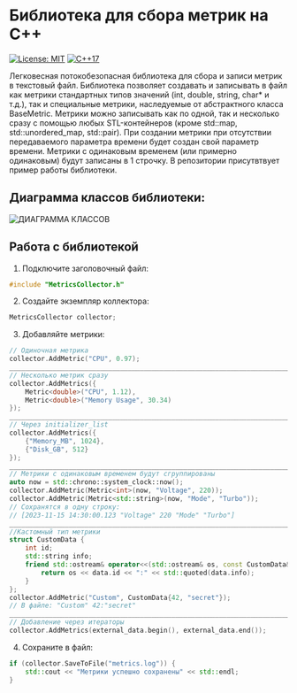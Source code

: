 # Библиотека для сбора метрик на C++

[![License: MIT](https://img.shields.io/badge/License-MIT-yellow.svg)](https://opensource.org/licenses/MIT)
[![C++17](https://img.shields.io/badge/C++-17-blue.svg)](https://en.cppreference.com/w/cpp/17)

Легковесная потокобезопасная библиотека для сбора и записи метрик в текстовый файл. Библиотека позволяет 
создавать и записывать в файл как метрики стандартных типов значений (int, double, string, char* и т.д.), так 
и специальные метрики, наследуемые от абстрактного класса BaseMetric. Метрики можно записывать как по одной, так 
и несколько сразу с помощью любых STL-контейнеров (кроме std::map, std::unordered_map, std::pair). При создании 
метрики при отсутствии передаваемого параметра времени будет создан свой параметр времени. Метрики с одинаковым 
временем (или примерно одинаковым) будут записаны в 1 строчку. В репозитории присутвтвует пример работы библиотеки.

## Диаграмма классов библиотеки:
![ДИАГРАММА КЛАССОВ](https://github.com/user-attachments/assets/f5c8dfb4-7f06-45a0-b4a5-1d2fd33a6ee8)

## Работа с библиотекой

1. Подключите заголовочный файл:
```cpp
#include "MetricsCollector.h"
```
2. Создайте экземпляр коллектора:
```cpp
MetricsCollector collector;
```
3. Добавляйте метрики:
```cpp
// Одиночная метрика
collector.AddMetric("CPU", 0.97);
_________________________________________________________________________________________________________________________________________
// Несколько метрик сразу
collector.AddMetrics({
    Metric<double>("CPU", 1.12),
    Metric<double>("Memory Usage", 30.34)
});
_________________________________________________________________________________________________________________________________________
// Через initializer_list
collector.AddMetrics({
    {"Memory_MB", 1024},
    {"Disk_GB", 512}
});
_________________________________________________________________________________________________________________________________________
// Метрики с одинаковым временем будут сгруппированы
auto now = std::chrono::system_clock::now();
collector.AddMetric(Metric<int>(now, "Voltage", 220));
collector.AddMetric(Metric<std::string>(now, "Mode", "Turbo"));
// Сохранятся в одну строку:
// [2023-11-15 14:30:00.123 "Voltage" 220 "Mode" "Turbo"]
_________________________________________________________________________________________________________________________________________
//Кастомный тип метрики
struct CustomData {
    int id;
    std::string info;
    friend std::ostream& operator<<(std::ostream& os, const CustomData& data) {
        return os << data.id << ":" << std::quoted(data.info);
    }
};
collector.AddMetric("Custom", CustomData{42, "secret"});
// В файле: "Custom" 42:"secret"
_________________________________________________________________________________________________________________________________________
// Добавление через итераторы
collector.AddMetrics(external_data.begin(), external_data.end());
```
4. Сохраните в файл:
```cpp
if (collector.SaveToFile("metrics.log")) {
    std::cout << "Метрики успешно сохранены" << std::endl;
}
```
